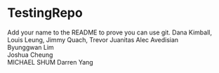 # TestingRepo
Add your name to the README to prove you can use git.
Dana Kimball,
Louis Leung,
Jimmy Quach,
Trevor Juanitas
Alec Avedisian         
Byunggwan Lim          
Joshua Cheung         
MICHAEL SHUM
Darren Yang
